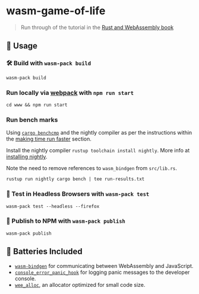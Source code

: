 # wasm-game-of-life

> Run through of the tutorial in the
> [Rust and WebAssembly book](https://rustwasm.github.io/docs/book/introduction.html)

## 🚴 Usage

### 🛠️ Build with `wasm-pack build`

```
wasm-pack build
```

### Run locally via [webpack](https://webpack.js.org/) with `npm run start`

```
cd www && npm run start
```

### Run bench marks

Using [`cargo benchcmp`](https://github.com/BurntSushi/cargo-benchcmp) and the
nightly compiler as per the instructions within the
[making time run faster](https://rustwasm.github.io/docs/book/game-of-life/time-profiling.html#making-time-run-faster)
section.

Install the nightly compiler `rustup toolchain install nightly`. More info at
[installing nightly](https://rust-lang.github.io/rustup/installation/index.html#installing-nightly).

Note the need to remove references to `wasm_bindgen` from `src/lib.rs`.

```
rustup run nightly cargo bench | tee run-results.txt
```

### 🔬 Test in Headless Browsers with `wasm-pack test`

```
wasm-pack test --headless --firefox
```

### 🎁 Publish to NPM with `wasm-pack publish`

```
wasm-pack publish
```

## 🔋 Batteries Included

* [`wasm-bindgen`](https://github.com/rustwasm/wasm-bindgen) for communicating
  between WebAssembly and JavaScript.
* [`console_error_panic_hook`](https://github.com/rustwasm/console_error_panic_hook)
  for logging panic messages to the developer console.
* [`wee_alloc`](https://github.com/rustwasm/wee_alloc), an allocator optimized
  for small code size.
